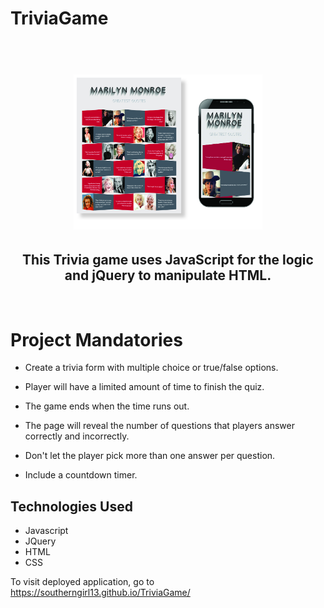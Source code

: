 # TriviaGame 

<h1 align="center">
  <br>
 <img src="images/ghfinal.jpg" width="60%">
</h1>


<h2 align="center">
This Trivia game uses JavaScript for the logic and jQuery to manipulate HTML. 
</h2>
<br>


# Project Mandatories
* Create a trivia form with multiple choice or true/false options.

* Player will have a limited amount of time to finish the quiz. 

* The game ends when the time runs out. 

* The page will reveal the number of questions that players answer correctly and incorrectly.

* Don't let the player pick more than one answer per question.

* Include a countdown timer.


## Technologies Used
- Javascript 
 - JQuery
 - HTML
 - CSS

To visit deployed application, go to https://southerngirl13.github.io/TriviaGame/